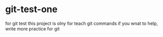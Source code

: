 # git-test-one
for git test
this project is olny for teach git commands
if you wnat to help, write more practice for git
